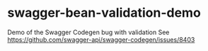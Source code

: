 # swagger-bean-validation-demo
Demo of the Swagger Codegen bug with validation
See https://github.com/swagger-api/swagger-codegen/issues/8403